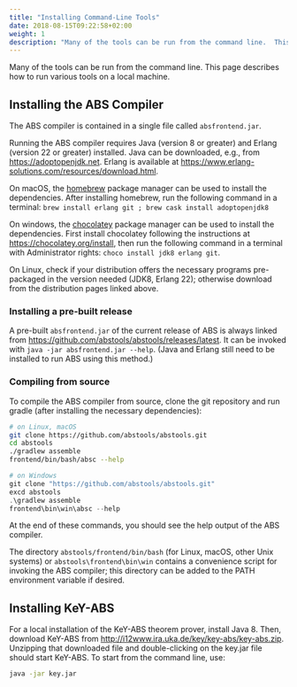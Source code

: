 ```yaml
---
title: "Installing Command-Line Tools"
date: 2018-08-15T09:22:58+02:00
weight: 1
description: "Many of the tools can be run from the command line.  This page describes how to run various tools on a local machine."
---
```


Many of the tools can be run from the command line.  This page describes
how to run various tools on a local machine.

## Installing the ABS Compiler

The ABS compiler is contained in a single file called `absfrontend.jar`.

Running the ABS compiler requires Java (version 8 or greater) and Erlang
(version 22 or greater) installed.  Java can be downloaded, e.g., from
<https://adoptopenjdk.net>.  Erlang is available at
<https://www.erlang-solutions.com/resources/download.html>.

On macOS, the [homebrew](https://brew.sh/) package manager can be used to
install the dependencies.  After installing homebrew, run the following
command in a terminal: `brew install erlang git ; brew cask install
adoptopenjdk8`

On windows, the [chocolatey](https://chocolatey.org/) package manager can be
used to install the dependencies.  First install chocolatey following the
instructions at <https://chocolatey.org/install>, then run the following
command in a terminal with Administrator rights: `choco install jdk8 erlang
git`.

On Linux, check if your distribution offers the necessary programs
pre-packaged in the version needed (JDK8, Erlang 22); otherwise download from
the distribution pages linked above.

### Installing a pre-built release

A pre-built `absfrontend.jar` of the current release of ABS is always linked
from <https://github.com/abstools/abstools/releases/latest>.  It can be
invoked with `java -jar absfrontend.jar --help`.  (Java and Erlang still need
to be installed to run ABS using this method.)

### Compiling from source

To compile the ABS compiler from source, clone the git repository and run
gradle (after installing the necessary dependencies):

```bash
# on Linux, macOS
git clone https://github.com/abstools/abstools.git
cd abstools
./gradlew assemble
frontend/bin/bash/absc --help
```

```powershell
# on Windows
git clone "https://github.com/abstools/abstools.git"
excd abstools
.\gradlew assemble
frontend\bin\win\absc --help
```

At the end of these commands, you should see the help output of the ABS
compiler.

The directory `abstools/frontend/bin/bash` (for Linux, macOS, other Unix
systems) or `abstools\frontend\bin\win` contains a convenience script for
invoking the ABS compiler; this directory can be added to the PATH environment
variable if desired.

## Installing KeY-ABS

For a local installation of the KeY-ABS theorem prover, install Java 8.  Then,
download KeY-ABS from http://i12www.ira.uka.de/key/key-abs/key-abs.zip.
Unzipping that downloaded file and double-clicking on the key.jar file should
start KeY-ABS.  To start from the command line, use:

```bash
java -jar key.jar
```
